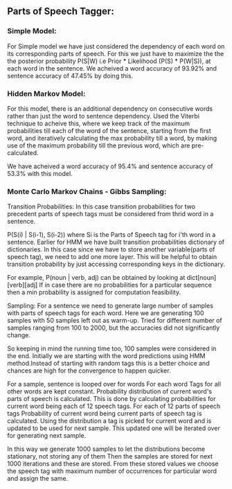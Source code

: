 ## Parts of Speech Tagger:

### Simple Model:

For Simple model we have just considered the dependency of each word on its corresponding parts of speech.
For this we just have to maximize the the the posterior probability P(S|W) i.e Prior * Likelihood (P(S) * P(W|S)), at each word in the sentence.
We acheived a word accuracy of 93.92% and sentence accuracy of 47.45% by doing this.

### Hidden Markov Model:
For this model, there is an additional dependency on consecutive words rather than just the word to sentence dependency.
Used the Viterbi technique to acheive this, where we keep track of the maximum probabilities till each of the word of the sentence, starting from the first word, and iteratively calculating the max probability till a word, by making use of the maximum probability till the previous word, which are pre-calculated.

We have acheived a word accuracy of 95.4% and sentence accuracy of 53.3% with this model.


### Monte Carlo Markov Chains - Gibbs Sampling:
Transition Probabilities: In this case transition probabilities for two precedent parts of speech tags
must be considered from thrid word in a sentence.

P(S(i) | S(i-1), S(i-2)) where Si is the Parts of Speech tag for i'th word in a sentence.
Earlier for HMM we have built transition probabilities dictionary of dictionaries. In this case since we
have to store another variable(parts of speech tag), we need to add one more layer.
This will be helpful to obtain transition probability by just accessing corresponding keys in the dictionary.

For example, P(noun | verb, adj) can be obtained by looking at dict[noun][verb][adj]
If in case there are no probabilities for a particular sequence then a min probability is assigned
for computation feasibility.

Sampling:
For a sentence we need to generate large number of samples with parts of speech tags for each word.
Here we are generating 100 samples with 50 samples left out as warm-up.
Tried for different number of samples ranging from 100 to 2000, but the accuracies did not significantly change.

So keeping in mind the running time too, 100 samples were considered in the end.
Initially we are starting with the word predictions using HMM method.Instead of starting with random tags
this is a better choice and chances are high for the convergence to happen quicker.

For a sample, sentence is looped over for words
  For each word
      Tags for all other words are kept constant.
      Probability distribution of current word's parts of speech is calculated.
      This is done by calculating probabilities for current word being each of 12 speech tags.
      For each of 12 parts of speech tags
          Probability of current word being current parts of speech tag is calculated.
      Using the distribution a tag is picked for current word and is updated to be used for next sample.
  This updated one will be iterated over for generating next sample.

In this way we generate 1000 samples to let the distributions become stationary, not storing any of them
Then the samples are stored for next 1000 iterations and these are stored.
From these stored values we choose the speech tag with maximum number of occurrences for particular word and
assign the same.
